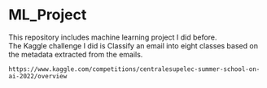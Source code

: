 # ML_Project
This repository includes machine learning project I did before.  
The Kaggle challenge I did is Classify an email into eight classes based on the metadata extracted from the emails.
```
https://www.kaggle.com/competitions/centralesupelec-summer-school-on-ai-2022/overview
```
